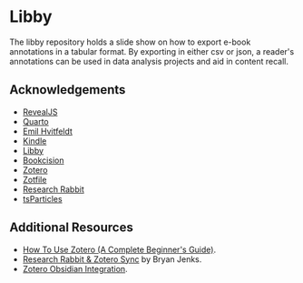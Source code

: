 # Libby
<!--
[![Alt Text](slide_title.gif)](https://robwiederstein.github.io/libby/)
-->

The libby repository holds a slide show on how to export e-book annotations in a tabular format.  By exporting in either csv or json, a reader's annotations can be used in data analysis projects and aid in content recall.

## Acknowledgements

- [RevealJS](https://revealjs.com)
- [Quarto](https://quarto.org)
- [Emil Hvitfeldt](https://github.com/EmilHvitfeldt/quarto-iframe-examples)
- [Kindle](https://www.amazon.com/b/?node=6669702011&tag=mh0b-20&hvadid=78546568761871&hvqmt=e&hvbmt=be&hvdev=c&ref=pd_sl_6itck04ygx_e)
- [Libby](https://www.overdrive.com/apps/libby)
- [Bookcision](https://readwise.io/bookcision)
- [Zotero](https://www.zotero.org)
- [Zotfile](http://zotfile.com/#how-to-install--set-up-zotfile)
- [Research Rabbit](https://www.researchrabbit.ai)
- [tsParticles](https://particles.js.org)

## Additional Resources

- [How To Use Zotero (A Complete Beginner's Guide)](https://www.youtube.com/watch?v=JG7Uq_JFDzE).
- [Research Rabbit & Zotero Sync](https://www.youtube.com/watch?v=6vVcqwdpfK0) by Bryan Jenks.
- [Zotero Obsidian Integration](https://www.youtube.com/watch?v=CGGeMrtyjBI).
